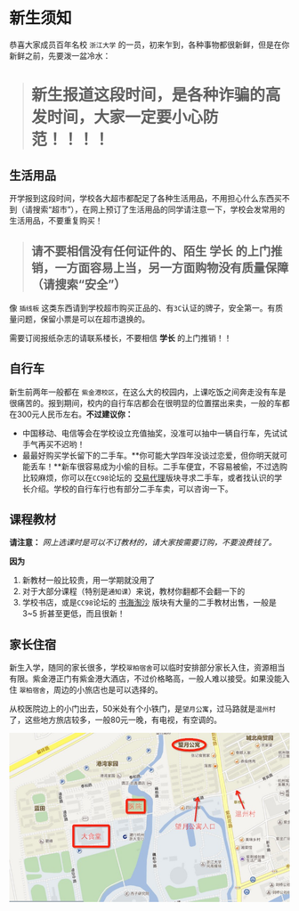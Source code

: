 # 新生须知

恭喜大家成员百年名校 `浙江大学` 的一员，初来乍到，各种事物都很新鲜，但是在你新鲜之前，先要泼一盆冷水：

> # **新生报道这段时间，是各种诈骗的高发时间，大家一定要小心防范！！！！**

## 生活用品 ##

开学报到这段时间，学校各大超市都配足了各种生活用品，不用担心什么东西买不到（请搜索“超市”），在网上预订了生活用品的同学请注意一下，学校会发常用的生活用品，不要重复购买！

> ## 请不要相信没有任何证件的、陌生 **学长** 的上门推销，一方面容易上当，另一方面购物没有质量保障（请搜索“安全”）

像 `插线板` 这类东西请到学校超市购买正品的、有`3C`认证的牌子，安全第一。有质量问题，保留小票是可以在超市退换的。

需要订阅报纸杂志的请联系楼长，不要相信 **学长** 的上门推销！！

## 自行车 ##

新生前两年一般都在 `紫金港校区`，在这么大的校园内，上课吃饭之间奔走没有车是很痛苦的。报到期间，校内的自行车店都会在很明显的位置摆出来卖，一般的车都在300元人民币左右。**不过建议你：**

* 中国移动、电信等会在学校设立充值抽奖，没准可以抽中一辆自行车，先试试手气再买不迟哟！
* 最最好购买学长留下的二手车。**你可能大学四年没谈过恋爱，但你明天就可能丢车！**新车很容易成为小偷的目标。二手车便宜，不容易被偷，不过选购比较麻烦，你可以在`CC98`论坛的  [交易代理](http://www.cc98.org/list.asp?boardid=80 "交易代理")版块寻求二手车，或者找认识的学长介绍。学校的自行车行也有部分二手车卖，可以咨询一下。

## 课程教材 ##

**请注意：** *网上选课时是可以不订教材的，请大家按需要订购，不要浪费钱了。*

**因为**

1. 新教材一般比较贵，用一学期就没用了
2. 对于大部分课程（特别是`通知课`）来说，教材你翻都不会翻一下的
3. 学校书店，或是`CC98`论坛的 [书海淘沙](http://www.cc98.org/list.asp?boardid=399 "书海淘沙") 版块有大量的二手教材出售，一般是 3~5 折甚至更低，而且很新！

## 家长住宿 ##

新生入学，随同的家长很多，学校`翠柏宿舍`可以临时安排部分家长入住，资源相当有限。紫金港正门有紫金港大酒店，不过价格略高，一般人难以接受。如果没能入住 `翠柏宿舍`，周边的小旅店也是可以选择的。

从校医院边上的小门出去，50米处有个小铁门，是`望月公寓`，过马路就是`温州村`了，这些地方旅店较多，一般80元一晚，有电视，有空调的。

![image](./Images/hotel.jpg)

